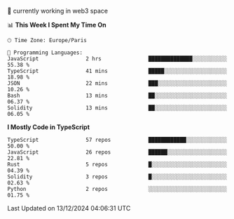 🔭 currently working in web3 space

<!--START_SECTION:waka-->
📊 **This Week I Spent My Time On** 

```text
🕑︎ Time Zone: Europe/Paris

💬 Programming Languages: 
JavaScript               2 hrs               ██████████████░░░░░░░░░░░   55.38 % 
TypeScript               41 mins             █████░░░░░░░░░░░░░░░░░░░░   18.98 % 
JSON                     22 mins             ███░░░░░░░░░░░░░░░░░░░░░░   10.26 % 
Bash                     13 mins             ██░░░░░░░░░░░░░░░░░░░░░░░   06.37 % 
Solidity                 13 mins             ██░░░░░░░░░░░░░░░░░░░░░░░   06.05 % 
```

**I Mostly Code in TypeScript** 

```text
TypeScript               57 repos            ████████████░░░░░░░░░░░░░   50.00 % 
JavaScript               26 repos            ██████░░░░░░░░░░░░░░░░░░░   22.81 % 
Rust                     5 repos             █░░░░░░░░░░░░░░░░░░░░░░░░   04.39 % 
Solidity                 3 repos             █░░░░░░░░░░░░░░░░░░░░░░░░   02.63 % 
Python                   2 repos             ░░░░░░░░░░░░░░░░░░░░░░░░░   01.75 % 
```




 Last Updated on 13/12/2024 04:06:31 UTC
<!--END_SECTION:waka-->

